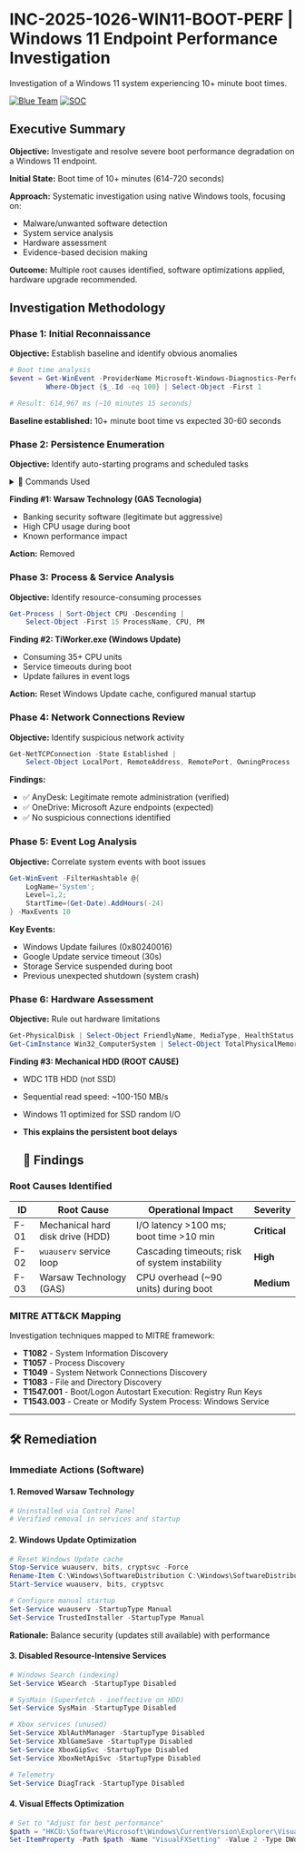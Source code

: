 # INC-2025-1026-WIN11-BOOT-PERF | Windows 11 Endpoint Performance Investigation
 Investigation of a Windows 11 system experiencing 10+ minute boot times.
 
[![Blue Team](https://img.shields.io/badge/BlueTeam-darkblue)](https://github.com/yourusername)
[![SOC](https://img.shields.io/badge/SOC-Analysis-darkblue)](https://github.com/yourusername)

## Executive Summary

**Objective:** Investigate and resolve severe boot performance degradation on a Windows 11 endpoint.

**Initial State:** Boot time of 10+ minutes (614-720 seconds)

**Approach:** Systematic investigation using native Windows tools, focusing on:
- Malware/unwanted software detection
- System service analysis
- Hardware assessment
- Evidence-based decision making

**Outcome:** Multiple root causes identified, software optimizations applied, hardware upgrade recommended.

## Investigation Methodology

### Phase 1: Initial Reconnaissance

**Objective:** Establish baseline and identify obvious anomalies

```powershell
# Boot time analysis
$event = Get-WinEvent -ProviderName Microsoft-Windows-Diagnostics-Performance | 
         Where-Object {$_.Id -eq 100} | Select-Object -First 1

# Result: 614,967 ms (~10 minutes 15 seconds)
```

**Baseline established:** 10+ minute boot time vs expected 30-60 seconds

### Phase 2: Persistence Enumeration

**Objective:** Identify auto-starting programs and scheduled tasks

<details>
<summary>📌 Commands Used</summary>

```powershell
# Registry Run Keys
Get-ItemProperty "HKLM:\Software\Microsoft\Windows\CurrentVersion\Run"
Get-ItemProperty "HKCU:\Software\Microsoft\Windows\CurrentVersion\Run"

# Scheduled Tasks
Get-ScheduledTask | Where-Object {$_.State -eq "Ready"} | 
    Select-Object TaskName, TaskPath, State
```
</details>

**Finding #1: Warsaw Technology (GAS Tecnologia)**
- Banking security software (legitimate but aggressive)
- High CPU usage during boot
- Known performance impact

**Action:** Removed

### Phase 3: Process & Service Analysis

**Objective:** Identify resource-consuming processes

```powershell
Get-Process | Sort-Object CPU -Descending | 
    Select-Object -First 15 ProcessName, CPU, PM
```

**Finding #2: TiWorker.exe (Windows Update)**
- Consuming 35+ CPU units
- Service timeouts during boot
- Update failures in event logs

**Action:** Reset Windows Update cache, configured manual startup

### Phase 4: Network Connections Review

**Objective:** Identify suspicious network activity

```powershell
Get-NetTCPConnection -State Established | 
    Select-Object LocalPort, RemoteAddress, RemotePort, OwningProcess
```

**Findings:**
- ✅ AnyDesk: Legitimate remote administration (verified)
- ✅ OneDrive: Microsoft Azure endpoints (expected)
- ✅ No suspicious connections identified

### Phase 5: Event Log Analysis

**Objective:** Correlate system events with boot issues

```powershell
Get-WinEvent -FilterHashtable @{
    LogName='System'; 
    Level=1,2; 
    StartTime=(Get-Date).AddHours(-24)
} -MaxEvents 10
```

**Key Events:**
- Windows Update failures (0x80240016)
- Google Update service timeout (30s)
- Storage Service suspended during boot
- Previous unexpected shutdown (system crash)

### Phase 6: Hardware Assessment

**Objective:** Rule out hardware limitations

```powershell
Get-PhysicalDisk | Select-Object FriendlyName, MediaType, HealthStatus
Get-CimInstance Win32_ComputerSystem | Select-Object TotalPhysicalMemory
```

**Finding #3: Mechanical HDD (ROOT CAUSE)**
- WDC 1TB HDD (not SSD)
- Sequential read speed: ~100-150 MB/s
- Windows 11 optimized for SSD random I/O
- **This explains the persistent boot delays**

  ## 🎯 Findings

### Root Causes Identified

| ID | Root Cause | Operational Impact | Severity |
|----|------------|--------------------|----------|
| F-01 | Mechanical hard disk drive (HDD) | I/O latency >100 ms; boot time >10 min | **Critical** |
| F-02 | `wuauserv` service loop | Cascading timeouts; risk of system instability | **High** |
| F-03 | Warsaw Technology (GAS) | CPU overhead (~90 units) during boot | **Medium** |


### MITRE ATT&CK Mapping

Investigation techniques mapped to MITRE framework:

- **T1082** - System Information Discovery
- **T1057** - Process Discovery
- **T1049** - System Network Connections Discovery
- **T1083** - File and Directory Discovery
- **T1547.001** - Boot/Logon Autostart Execution: Registry Run Keys
- **T1543.003** - Create or Modify System Process: Windows Service

---

## 🛠️ Remediation

### Immediate Actions (Software)

#### 1. Removed Warsaw Technology
```powershell
# Uninstalled via Control Panel
# Verified removal in services and startup
```

#### 2. Windows Update Optimization
```powershell
# Reset Windows Update cache
Stop-Service wuauserv, bits, cryptsvc -Force
Rename-Item C:\Windows\SoftwareDistribution C:\Windows\SoftwareDistribution.old
Start-Service wuauserv, bits, cryptsvc

# Configure manual startup
Set-Service wuauserv -StartupType Manual
Set-Service TrustedInstaller -StartupType Manual
```

**Rationale:** Balance security (updates still available) with performance

#### 3. Disabled Resource-Intensive Services
```powershell
# Windows Search (indexing)
Set-Service WSearch -StartupType Disabled

# SysMain (Superfetch - ineffective on HDD)
Set-Service SysMain -StartupType Disabled

# Xbox services (unused)
Set-Service XblAuthManager -StartupType Disabled
Set-Service XblGameSave -StartupType Disabled
Set-Service XboxGipSvc -StartupType Disabled
Set-Service XboxNetApiSvc -StartupType Disabled

# Telemetry
Set-Service DiagTrack -StartupType Disabled
```

#### 4. Visual Effects Optimization
```powershell
# Set to "Adjust for best performance"
$path = "HKCU:\Software\Microsoft\Windows\CurrentVersion\Explorer\VisualEffects"
Set-ItemProperty -Path $path -Name "VisualFXSetting" -Value 2 -Type DWord
```


